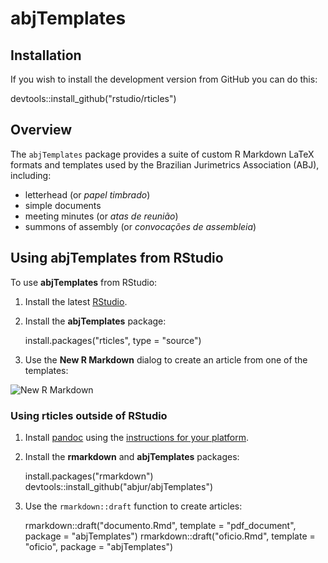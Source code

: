 # abjTemplates

## Installation

If you wish to install the development version from GitHub you can do this:

devtools::install_github("rstudio/rticles")

## Overview

The `abjTemplates` package provides a suite of custom R Markdown LaTeX formats and templates used by the Brazilian Jurimetrics Association (ABJ), including:

- letterhead (or _papel timbrado_)
- simple documents
- meeting minutes (or _atas de reunião_)
- summons of assembly (or _convocações de assembleia_)

## Using abjTemplates from RStudio

To use **abjTemplates** from RStudio:

1) Install the latest [RStudio](http://www.rstudio.com/products/rstudio/download/).

2) Install the **abjTemplates** package: 
    
    install.packages("rticles", type = "source")
    
3) Use the **New R Markdown** dialog to create an article from one of the templates:

 ![New R Markdown](http://rmarkdown.rstudio.com/images/new_r_markdown.png)
    
    
### Using rticles outside of RStudio

1) Install [pandoc](http://johnmacfarlane.net/pandoc/) using the [instructions for your platform](https://github.com/rstudio/rmarkdown/blob/master/PANDOC.md).

2) Install the **rmarkdown** and **abjTemplates** packages:

    
    install.packages("rmarkdown")
    devtools::install_github("abjur/abjTemplates")
    
    
3) Use the `rmarkdown::draft` function to create articles:

    
    rmarkdown::draft("documento.Rmd", template = "pdf_document", package = "abjTemplates")
    rmarkdown::draft("oficio.Rmd", template = "oficio", package = "abjTemplates")
